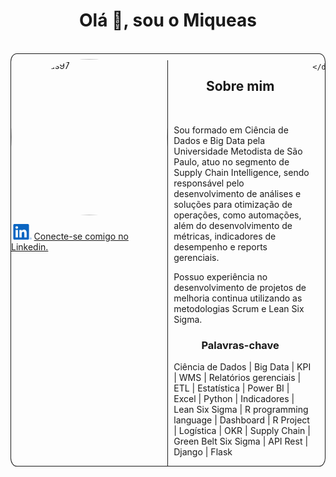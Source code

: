<link href="https://cdn.jsdelivr.net/npm/bootstrap@5.0.2/dist/css/bootstrap.min.css" rel="stylesheet" integrity="sha384-EVSTQN3/azprG1Anm3QDgpJLIm9Nao0Yz1ztcQTwFspd3yD65VohhpuuCOmLASjC" crossorigin="anonymous">
<script src="https://cdn.jsdelivr.net/npm/bootstrap@5.0.2/dist/js/bootstrap.bundle.min.js" integrity="sha384-MrcW6ZMFYlzcLA8Nl+NtUVF0sA7MsXsP1UyJoMp4YLEuNSfAP+JcXn/tWtIaxVXM" crossorigin="anonymous"></script>

<h1 align="center">Olá 👋, sou o Miqueas</h1>
<br>
<div class="container" style="display: flex; flex-direction: row; border: 1px solid; border-radius: 2%;">
    <div class="mb-3" style="margin-top: 0.5rem;">
        <img src="https://avatars.githubusercontent.com/u/95548165?v=4" alt="miqueias97" style="border-radius: 50%; height: 250px ;width: 250px;" class="card-img-top">
        <div class="card-body">
            <p class="card-text">
                <a href="https://www.linkedin.com/in/miqueias-nascimento-0072b2161" target="_blank">
                <svg id="Group_1282" data-name="Group 1282" xmlns="http://www.w3.org/2000/svg" width="36.624" height="25.326" viewBox="0 0 76.624 65.326">
                    <path id="Path_2525" data-name="Path 2525" d="M1165,274.515a1.2,1.2,0,0,0,1.21-1.269c0-.9-.543-1.33-1.657-1.33h-1.8v4.712h.677v-2.054h.832l.019.025,1.291,2.029h.724l-1.389-2.1Zm-.783-.472h-.785V272.45h.995c.514,0,1.1.084,1.1.757,0,.774-.593.836-1.314.836" transform="translate(-1092.136 -213.406)" fill="#0a66c2"/>
                    <path id="Path_2520" data-name="Path 2520" d="M958.98,112.559h-9.6V97.525c0-3.585-.064-8.2-4.993-8.2-5,0-5.765,3.906-5.765,7.939v15.294h-9.6V81.642h9.216v4.225h.129a10.1,10.1,0,0,1,9.093-4.994c9.73,0,11.524,6.4,11.524,14.726ZM918.19,77.416a5.571,5.571,0,1,1,5.57-5.572,5.571,5.571,0,0,1-5.57,5.572m4.8,35.143h-9.61V81.642h9.61Zm40.776-55.2h-55.21a4.728,4.728,0,0,0-4.781,4.67v55.439a4.731,4.731,0,0,0,4.781,4.675h55.21a4.741,4.741,0,0,0,4.8-4.675V62.025a4.738,4.738,0,0,0-4.8-4.67" transform="translate(-903.776 -57.355)" fill="#0a66c2"/>
                    <path id="Path_2526" data-name="Path 2526" d="M1156.525,264.22a4.418,4.418,0,1,0,.085,0h-.085m0,8.33a3.874,3.874,0,1,1,3.809-3.938c0,.022,0,.043,0,.065a3.791,3.791,0,0,1-3.708,3.871h-.1" transform="translate(-1084.362 -207.809)" fill="#0a66c2"/>
                </svg>Conecte-se comigo no Linkedin.</a>
            </p>
        </div>
    </div>
    <div style="border-left: 1px solid; width: 100%; margin-top: 2%;">
        <h2 style="text-align: center;">Sobre mim</h2>
        <br>
        <p style="margin-left: 4%;">    Sou formado em Ciência de Dados e Big Data pela Universidade Metodista de São Paulo, 
            atuo no segmento de Supply Chain Intelligence, sendo responsável pelo desenvolvimento de análises e 
            soluções para otimização de operações, como automações, além do desenvolvimento de métricas, indicadores de 
            desempenho e reports gerenciais.
        </p>
        <p style="margin-left: 4%;"> Possuo experiência no desenvolvimento de projetos de melhoria continua 
            utilizando as metodologias Scrum e Lean Six Sigma.
        </p>
        <h3 style="text-align: center;">Palavras-chave</h3>
        <p style="margin-left: 4%;"> 
            Ciência de Dados | Big Data | KPI | WMS | Relatórios gerenciais | ETL | Estatística | Power BI | Excel | 
            Python | Indicadores | Lean Six Sigma | R programming language | Dashboard | R Project | Logística | OKR | 
            Supply Chain | Green Belt Six Sigma | API Rest | Django | Flask
        </p>
    </div>
     
    </div>
<div>